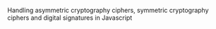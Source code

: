 Handling asymmetric cryptography ciphers, symmetric cryptography ciphers and digital signatures in Javascript